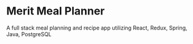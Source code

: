 # Merit Meal Planner

A full stack meal planning and recipe app utilizing React, Redux, Spring, Java, PostgreSQL
